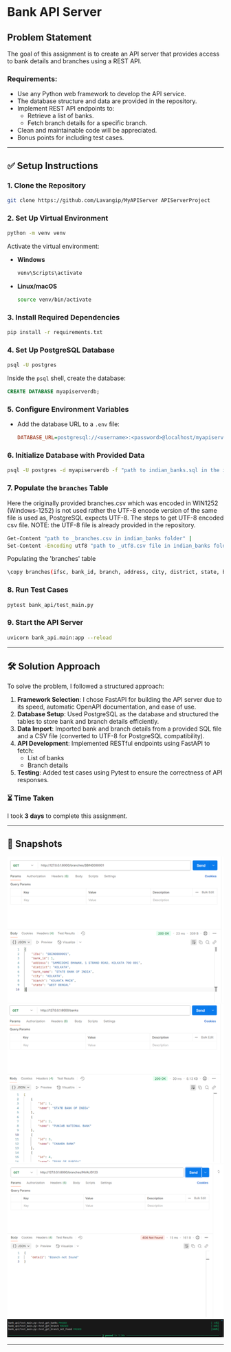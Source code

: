 # Bank API Server

## Problem Statement

The goal of this assignment is to create an API server that provides access to bank details and branches using a REST API.

### Requirements:

- Use any Python web framework to develop the API service.
- The database structure and data are provided in the repository.
- Implement REST API endpoints to:
  - Retrieve a list of banks.
  - Fetch branch details for a specific branch.
- Clean and maintainable code will be appreciated.
- Bonus points for including test cases.

---

## ✅ Setup Instructions

### 1. Clone the Repository

```sh
git clone https://github.com/Lavangip/MyAPIServer APIServerProject
```

### 2. Set Up Virtual Environment

```sh
python -m venv venv
```

Activate the virtual environment:

- **Windows**
  ```sh
  venv\Scripts\activate
  ```
- **Linux/macOS**
  ```sh
  source venv/bin/activate
  ```

### 3. Install Required Dependencies

```sh
pip install -r requirements.txt
```

### 4. Set Up PostgreSQL Database

```sh
psql -U postgres
```

Inside the `psql` shell, create the database:

```sql
CREATE DATABASE myapiserverdb;
```

### 5. Configure Environment Variables

- Add the database URL to a `.env` file:
  ```ini
  DATABASE_URL=postgresql://<username>:<password>@localhost/myapiserverdb
  ```

### 6. Initialize Database with Provided Data

```sh
psql -U postgres -d myapiserverdb -f "path to indian_banks.sql in the indian_banks folder"
```

### 7. Populate the `branches` Table

Here the originally provided branches.csv which was encoded in WIN1252 (Windows-1252) is not used rather the UTF-8 encode version of the same file is used as, PostgreSQL expects UTF-8.
The steps to get UTF-8 encoded csv file.
NOTE: the UTF-8 file is already provided in the repository.

```sh
Get-Content "path to _branches.csv in indian_banks folder" | 
Set-Content -Encoding utf8 "path to _utf8.csv file in indian_banks folder"
```

Populating the 'branches' table

```sh
\copy branches(ifsc, bank_id, branch, address, city, district, state, bank_name) FROM 'path to _utf8.csv file in indian_banks folder' WITH (FORMAT csv, HEADER true, DELIMITER ',');
```

### 8. Run Test Cases

```sh
pytest bank_api/test_main.py
```

### 9. Start the API Server

```sh
uvicorn bank_api.main:app --reload
```

---

## 🛠️ Solution Approach

To solve the problem, I followed a structured approach:

1. **Framework Selection**: I chose FastAPI for building the API server due to its speed, automatic OpenAPI documentation, and ease of use.
2. **Database Setup**: Used PostgreSQL as the database and structured the tables to store bank and branch details efficiently.
3. **Data Import**: Imported bank and branch details from a provided SQL file and a CSV file (converted to UTF-8 for PostgreSQL compatibility).
4. **API Development**: Implemented RESTful endpoints using FastAPI to fetch:
   - List of banks
   - Branch details
5. **Testing**: Added test cases using Pytest to ensure the correctness of API responses.



### ⏳ Time Taken

I took **3 days** to complete this assignment.

---

## 📸 Snapshots
![Live API Screenshot](https://github.com/Lavangip/MyAPIServer/blob/main/Workin_Snapshots/Get_branch_info.png)
![Live API Screenshot](https://github.com/Lavangip/MyAPIServer/blob/main/Workin_Snapshots/get_banks.png)
![Live API Screenshot](https://github.com/Lavangip/MyAPIServer/blob/main/Workin_Snapshots/invalid_branch.png)
![Live API Screenshot](https://github.com/Lavangip/MyAPIServer/blob/main/Workin_Snapshots/Testcases.png)

---

